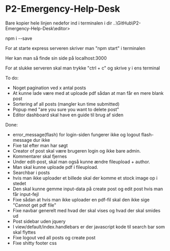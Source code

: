 # P2-Emergency-Help-Desk

<!-- Editor -->
Bare kopier hele linjen nedefor ind i terminalen i dir ..\GitHub\P2-Emergency-Help-Desk\editor\>

npm i --save


For at starte express serveren skriver man "npm start" i terminalen

Her kan man så finde sin side på localhost:3000

For at slukke serveren skal man trykke "ctrl + c" og skrive y i ens terminal


To do:
- Noget pagination ved x antal posts
- At kunne lade være med at uploade pdf sådan at man får en mere blank post
- Sortering af all posts (mangler kun time submitted)
- Popup med "are you sure you want to delete post"
- Editor dashboard skal have en guide til brug af siden


Done:
- error_message(flash) for login-siden fungerer ikke og logout flash-message dur ikke
- Fixe tal efter man har søgt
- Creator of post skal være brugeren login og ikke bare admin.
- Kommentarer skal fjernes
- Under edit-post, skal man også kunne ændre fileupload + author.
- Man skal kunne uploade pdf i fileupload.
- Searchbar i posts
- hvis man ikke uploader et billede skal der komme et stock image op i stedet
- Den skal kunne gemme input-data på create post og edit post hvis man får input-fejl
- Fixe sådan at hvis man ikke uploader en pdf-fil skal den ikke sige "Cannot get pdf file"
- Fixe navbar generelt med hvad der skal vises og hvad der skal smides ud
- Post sidebar uden jquery
- I view/default/index.handlebars er der javascript kode til search bar som skal flyttes
- Fixe logout ved all posts og create post
- Fixe shitty footer css
